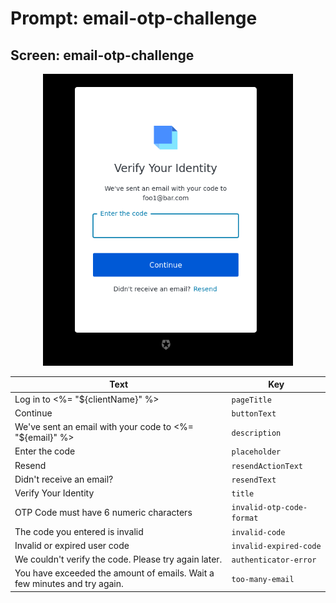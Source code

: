 # Prompt: email-otp-challenge

## Screen: email-otp-challenge

<p style="text-align: center;">
  <img alt="email-otp-challenge reference screenshot" class="ul-prompt-screenshot" data-ul-prompt="email-otp-challenge" src="/media/articles/universal-login/text-customization/email-otp-challenge.png" style="width: 400px;"/>
</p>

|Text|Key|
|----------|----------|
|Log in to <%= "${clientName}" %>|`pageTitle`|
|Continue|`buttonText`|
|We've sent an email with your code to <%= "${email}" %>|`description`|
|Enter the code|`placeholder`|
|Resend|`resendActionText`|
|Didn't receive an email?|`resendText`|
|Verify Your Identity|`title`|
|OTP Code must have 6 numeric characters|`invalid-otp-code-format`|
|The code you entered is invalid|`invalid-code`|
|Invalid or expired user code|`invalid-expired-code`|
|We couldn't verify the code. Please try again later.|`authenticator-error`|
|You have exceeded the amount of emails. Wait a few minutes and try again.|`too-many-email`|
